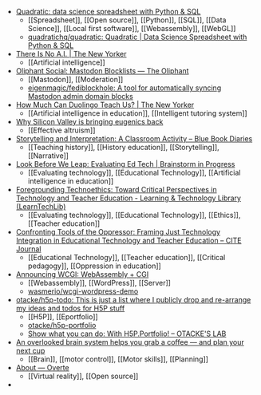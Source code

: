 - [Quadratic: data science spreadsheet with Python & SQL](https://www.quadratichq.com/)
	- [[Spreadsheet]], [[Open source]], [[Python]], [[SQL]], [[Data Science]], [[Local first software]], [[Webassembly]], [[WebGL]]
	- [quadratichq/quadratic: Quadratic | Data Science Spreadsheet with Python & SQL](https://github.com/quadratichq/quadratic/)
- [There Is No A.I. | The New Yorker](https://www.newyorker.com/science/annals-of-artificial-intelligence/there-is-no-ai)
	- [[Artificial intelligence]]
- [Oliphant Social: Mastodon Blocklists — The Oliphant](https://writer.oliphant.social/oliphant/the-oliphant-social-blocklist)
	- [[Mastodon]], [[Moderation]]
	- [eigenmagic/fediblockhole: A tool for automatically syncing Mastodon admin domain blocks](https://github.com/eigenmagic/fediblockhole)
- [How Much Can Duolingo Teach Us? | The New Yorker](https://www.newyorker.com/magazine/2023/04/24/how-much-can-duolingo-teach-us?currentPage=all)
	- [[Artificial intelligence in education]], [[Intelligent tutoring system]]
- [Why Silicon Valley is bringing eugenics back](https://www.disconnect.blog/p/why-silicon-valley-is-bringing-eugenics)
	- [[Effective altruism]]
- [Storytelling and Interpretation: A Classroom Activity – Blue Book Diaries](https://bluebook.life/2023/04/22/storytelling-and-interpretation-a-classroom-activity/)
	- [[Teaching history]], [[History education]], [[Storytelling]], [[Narrative]]
- [Look Before We Leap: Evaluating Ed Tech | Brainstorm in Progress](https://geoffcain.com/blog/look-before-we-leap-evaluating-ed-tech/)
	- [[Evaluating technology]], [[Educational Technology]], [[Artificial intelligence in education]]
- [Foregrounding Technoethics: Toward Critical Perspectives in Technology and Teacher Education - Learning & Technology Library (LearnTechLib)](https://www.learntechlib.org/p/208235/)
	- [[Evaluating technology]], [[Educational Technology]], [[Ethics]], [[Teacher education]]
- [Confronting Tools of the Oppressor: Framing Just Technology Integration in Educational Technology and Teacher Education – CITE Journal](https://citejournal.org/volume-22/issue-4-22/current-practice/confronting-tools-of-the-oppressor-framing-just-technology-integration-in-educational-technology-and-teacher-education/)
	- [[Educational Technology]], [[Teacher education]], [[Critical pedagogy]], [[Oppression in education]]
- [Announcing WCGI: WebAssembly + CGI](https://wasmer.io/posts/announcing-wcgi)
	- [[Webassembly]], [[WordPress]], [[Server]]
	- [wasmerio/wcgi-wordpress-demo](https://github.com/wasmerio/wcgi-wordpress-demo)
- [otacke/h5p-todo: This is just a list where I publicly drop and re-arrange my ideas and todos for H5P stuff](https://github.com/otacke/h5p-todo)
	- [[H5P]], [[Eportfolio]]
	- [otacke/h5p-portfolio](https://github.com/otacke/h5p-portfolio)
	- [Show what you can do: With H5P.Portfolio! – OTACKE'S LAB](https://www.olivertacke.de/labs/2022/10/25/show-what-you-can-do-with-h5p-portfolio/#chapter=0a4802e4-f9c0-4945-850e-d71193b38594&h5pPortfolioId=133)
- [An overlooked brain system helps you grab a coffee — and plan your next cup](https://text.npr.org/1171004199)
	- [[Brain]], [[motor control]], [[Motor skills]], [[Planning]]
- [About — Overte](https://overte.org/)
	- [[Virtual reality]], [[Open source]]
-